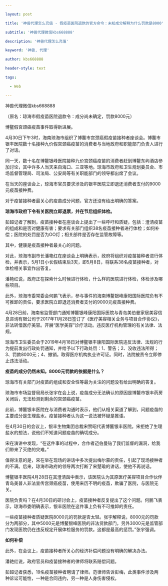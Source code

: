 ---
layout: post
title: '神兽代理怎么充值 - 假疫苗医院退款的官方命令：未知成分解释为什么罚款是8000'
subtitle: '神兽代理微信kbs668888'
description: '神兽代理怎么充值'
keyword: '神兽, 代理'
author: kbs668888
header-style: text
tags:
  - Web
---
神兽代理微信kbs668888

（原名：琼海市假疫苗医院退款令：成分尚未确定，罚款8000元）

博鳌假宫颈癌疫苗事件取得新进展。

4月30日下午3时，海南琼海市组织了博鳌市宫颈癌假疫苗接种者座谈会。博鳌市银丰医院数十名接种九价假宫颈癌疫苗的消费者与当地政府和职能部门负责人进行了对话。

同一天，数十名在博鳌银峰医院接种九价宫颈癌疫苗的消费者赶到博鳌东屿酒店参加讨论，其中许多人当天来自海口、三亚等地。琼海市政府和卫生规划委员会、市场监督管理局、司法局、公安局等有关职能部门的领导都出席了会议。

在当天的座谈会上，琼海市官员要求涉及的银丰医院立即退还消费者支付的9000元疫苗接种费。

对于疫苗接种者最关心的疫苗成分问题，官方还没有给出明确的答案。

 **琼海市政府下令有关医院立即退票，并在节后组织体检。**

彭超记者了解到，疫苗接种者在座谈会上提出了一些呼吁和质疑，包括：澄清疫苗的组成和是否对健康有害；要求有关部门组织38名疫苗接种者进行体检；如何补偿；医院的处罚是否为OO灯；相关部件是否存在监管故障等。

其中，健康是疫苗接种者最关心的问题。

对此，琼海市副市长潘艳红在座谈会上明确表示，政府将组织对疫苗接种者进行体检，并表示，5月1日小长假结束后3天，即5月8日，将联系38名疫苗接种者，对体检相关事宜作出答复。

潘艳红说，政府正在探索什么时候进行体检，什么样的医院进行体检，体检涉及哪些项目。

此外，琼海市委常委会何鹏飞表示，参与事件的海南博鳌银峰康阳国际医院负有不可推卸的责任，要求医院立即退还消费者支付的9000元疫苗接种费。

4月28日前，海南省监管部门通知博鳌银峰康阳国际医院与青岛美伯曼家居美容信息咨询有限公司于2017年11月28日签订了《医疗美容相关业务与项目合作协议》，非法转借医疗美容。开展“医学美容”诊疗活动。违反医疗机构管理的有关法律、法规。

琼海市卫生委员会于2019年4月18日对博鳌银丰康阳国际医院违反法律、法规的行为提前发出行政处罚通知，并给予以下行政处罚：1、警告；2、没收违法所得；3、罚款8000元；4、撤销。取得医疗机构执业许可证。同时，法院被责令立即停止违法活动。

 **疫苗的成分仍然未知。8000元罚款的依据是什么？**

琼海市有关部门对疫苗的组成和安全性等最为关注的问题没有给出明确的答复。

琼海市市场监督局局长张宇在会上说，疫苗成分无法确认的原因是博鳌市银丰药房关闭后，无法检测到剩余的宫颈癌疫苗。

此前，博鳌银丰医院在与消费者沟通时表示，他们从相关渠道了解到，问题疫苗的主要成分是生理盐水。疫苗接种者认为这一说法被怀疑是推诿。

在4月30日的会议上，银丰生物集团总裁宋赞昭代表博鳌银丰医院。宋拒绝了生理盐水的想法，说他们不知道问题疫苗的确切成分。

宋在演讲中发现，“在这件事的过程中，合作者迈伯曼钻了我们监督的漏洞，给我们带来了灭绝的灾难。”

值得注意的是，宋在举在现场的讲话中多次提出梅尔蒙的责任，引起了现场接种者的不满。后来，琼海市政府的领导两次打断了宋楚瑜的讲话，使他不再说话。

博鳌银丰医院4月28日在其澄清函中表示，该医院认为其原医疗美容项目合作伙伴青岛美普人非法宣传宫颈癌疫苗，使用来历不明的疫苗，欺骗了医院，与医院无关。

医院负责吗？在4月30日的研讨会上，疫苗接种者反复提出了这个问题。何鹏飞表示，琼海市委明确表示，银丰医院在这件事上负有不可推卸的责任。

一些疫苗接种者质疑医院8000元的罚款是否太轻。张宇解释说，8000元的罚款分为两部分，其中5000元是博鳌银峰医院的非法贷款部门，另外3000元是监管部门发现医院仍在违反规定开展体检服务的罚款。这都是最高的惩罚。”张宇强调。

 **如何补偿**

此外，在会议上，疫苗接种者所关心的经济补偿问题没有明确的解决办法。

潘艳红说，政府官员和疫苗接种者的律师将联系赔偿问题。

彭超记者获悉，19名疫苗接种者聘请了律师。范律师告诉彭梅，此类事件涉及两种诉讼可能性，一种是合同违约，另一种是人身伤害侵权。

